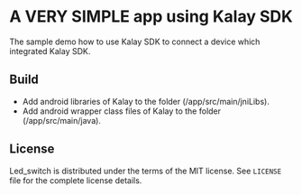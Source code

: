 # A VERY SIMPLE app using Kalay SDK

The sample demo how to use Kalay SDK to connect a device which integrated Kalay SDK.

## Build

* Add android libraries of Kalay to the folder (/app/src/main/jniLibs).
* Add android wrapper class files of Kalay to the folder (/app/src/main/java).


## License
Led_switch is distributed under the terms of the MIT license.
See `LICENSE` file for the complete license details.